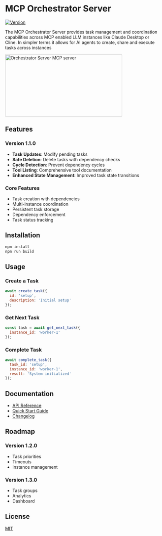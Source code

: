 # MCP Orchestrator Server

[![Version](https://img.shields.io/badge/version-1.1.0-blue.svg)](CHANGELOG.md)

The MCP Orchestrator Server provides task management and coordination capabilities across MCP enabled LLM instances like Claude Desktop or Cline. In simpler terms it allows for AI agents to create, share and execute tasks across instances 

<a href="https://glama.ai/mcp/servers/6hfxiaiuwg"><img width="380" height="200" src="https://glama.ai/mcp/servers/6hfxiaiuwg/badge" alt="Orchestrator Server MCP server" /></a>

## Features

### Version 1.1.0
- **Task Updates**: Modify pending tasks
- **Safe Deletion**: Delete tasks with dependency checks
- **Cycle Detection**: Prevent dependency cycles
- **Tool Listing**: Comprehensive tool documentation
- **Enhanced State Management**: Improved task state transitions

### Core Features
- Task creation with dependencies
- Multi-instance coordination
- Persistent task storage
- Dependency enforcement
- Task status tracking

## Installation

```bash
npm install
npm run build
```

## Usage

### Create a Task
```javascript
await create_task({
  id: 'setup',
  description: 'Initial setup'
});
```

### Get Next Task
```javascript
const task = await get_next_task({
  instance_id: 'worker-1'
});
```

### Complete Task
```javascript
await complete_task({
  task_id: 'setup',
  instance_id: 'worker-1',
  result: 'System initialized'
});
```

## Documentation

- [API Reference](docs/API.md)
- [Quick Start Guide](docs/QUICK_START.md)
- [Changelog](CHANGELOG.md)

## Roadmap

### Version 1.2.0
- Task priorities
- Timeouts
- Instance management

### Version 1.3.0
- Task groups
- Analytics
- Dashboard

## License
[MIT](LICENSE)
